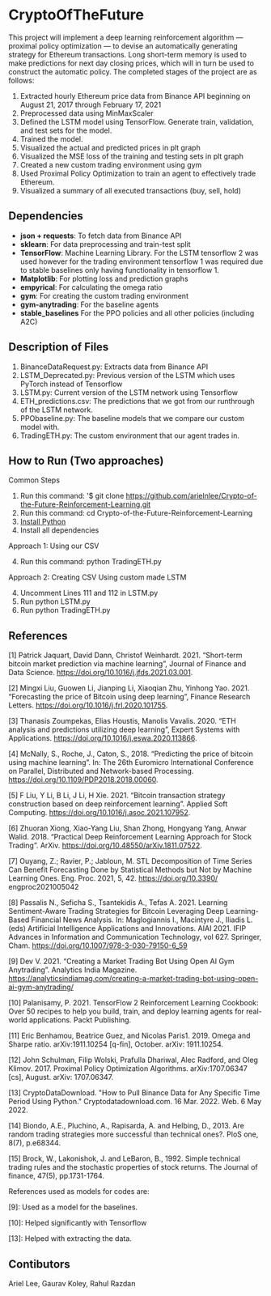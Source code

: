 # CryptoOfTheFuture

This project will implement a deep learning reinforcement algorithm — proximal policy optimization — to devise an automatically generating strategy for Ethereum transactions. Long short-term memory is used to make predictions for next day closing prices, which will in turn be used to construct the automatic policy. The completed stages of the project are as follows:

1. Extracted hourly Ethereum price data from Binance API beginning on August 21, 2017 through February 17, 2021
2. Preprocessed data using MinMaxScaler
3. Defined the LSTM model using TensorFlow. Generate train, validation, and test sets for the model.
4. Trained the model.
5. Visualized the actual and predicted prices in plt graph
6. Visualized the MSE loss of the training and testing sets in plt graph
7. Created a new custom trading environment using gym
8. Used Proximal Policy Optimization to train an agent to effectively trade Ethereum. 
9. Visualized a summary of all executed transactions (buy, sell, hold)


## Dependencies

* **json + requests**: To fetch data from Binance API
* **sklearn**: For data preprocessing and train-test split
* **TensorFlow**: Machine Learning Library. For the LSTM tensorflow 2 was used however for the trading environment tensorflow 1 was required due to stable baselines only having functionality in tensorflow 1.
* **Matplotlib**: For plotting loss and prediction graphs
* **empyrical**: For calculating the omega ratio
* **gym**: For creating the custom trading environment
* **gym-anytrading**: For the baseline agents
* **stable_baselines** For the PPO policies and all other policies (including A2C)


## Description of Files
1. BinanceDataRequest.py: Extracts data from Binance API
2. LSTM_Deprecated.py: Previous version of the LSTM which uses PyTorch instead of Tensorflow
3. LSTM.py: Current version of the LSTM network using Tensorflow
4. ETH_predictions.csv: The predictions that we got from our runthrough of the LSTM network.
5. PPObaseline.py: The baseline models that we compare our custom model with.
6. TradingETH.py:  The custom environment that our agent trades in.

## How to Run (Two approaches)
Common Steps
1. Run this command: '$ git clone https://github.com/arielnlee/Crypto-of-the-Future-Reinforcement-Learning.git
2. Run this command: cd Crypto-of-the-Future-Reinforcement-Learning
3. [Install Python](https://www.python.org/downloads/)
4. Install all dependencies

Approach 1: Using our CSV

4. Run this command: python TradingETH.py

Approach 2: Creating CSV Using custom made LSTM

4. Uncomment Lines 111 and 112 in LSTM.py
5. Run python LSTM.py
6. Run python TradingETH.py

## References
[1] Patrick Jaquart, David Dann, Christof Weinhardt. 2021. “Short-term bitcoin market prediction via machine learning”, Journal of Finance and Data Science. https://doi.org/10.1016/j.jfds.2021.03.001.

[2] Mingxi Liu, Guowen Li, Jianping Li, Xiaoqian Zhu, Yinhong Yao. 2021. “Forecasting the price of Bitcoin using deep learning”, Finance Research Letters. https://doi.org/10.1016/j.frl.2020.101755.

[3] Thanasis Zoumpekas, Elias Houstis, Manolis Vavalis. 2020. “ETH analysis and predictions utilizing deep learning”, Expert Systems with Applications. https://doi.org/10.1016/j.eswa.2020.113866.

[4] McNally, S., Roche, J., Caton, S., 2018. “Predicting the price of bitcoin using machine learning”. In: The 26th Euromicro International Conference on Parallel, Distributed and Network-based Processing. https://doi.org/10.1109/PDP2018.2018.00060.

[5] F Liu, Y Li, B Li, J Li, H Xie. 2021. “Bitcoin transaction strategy construction based on deep reinforcement learning”. Applied Soft Computing. https://doi.org/10.1016/j.asoc.2021.107952.

[6] Zhuoran Xiong, Xiao-Yang Liu, Shan Zhong, Hongyang Yang, Anwar Walid. 2018. “Practical Deep Reinforcement Learning Approach for Stock Trading”. ArXiv. https://doi.org/10.48550/arXiv.1811.07522.

[7] Ouyang, Z.; Ravier, P.; Jabloun, M. STL Decomposition of Time Series Can Benefit Forecasting Done by Statistical Methods but Not by Machine Learning Ones. Eng. Proc. 2021, 5, 42. https://doi.org/10.3390/ engproc2021005042

[8] Passalis N., Seficha S., Tsantekidis A., Tefas A. 2021. Learning Sentiment-Aware Trading Strategies for Bitcoin Leveraging Deep Learning-Based Financial News Analysis. In: Maglogiannis I., Macintyre J., Iliadis L. (eds) Artificial Intelligence Applications and Innovations. AIAI 2021. IFIP Advances in Information and Communication Technology, vol 627. Springer, Cham. https://doi.org/10.1007/978-3-030-79150-6_59

[9] Dev V. 2021. “Creating a Market Trading Bot Using Open AI Gym Anytrading”. Analytics India Magazine. https://analyticsindiamag.com/creating-a-market-trading-bot-using-open-ai-gym-anytrading/ 

[10] Palanisamy, P. 2021. TensorFlow 2 Reinforcement Learning Cookbook: Over 50 recipes to help you build, train, and deploy learning agents for real-world applications. Packt Publishing.

[11] Eric Benhamou, Beatrice Guez, and Nicolas Paris1. 2019. Omega and Sharpe ratio. arXiv:1911.10254 [q-fin], October. arXiv: 1911.10254.

[12] John Schulman, Filip Wolski, Prafulla Dhariwal, Alec Radford, and Oleg Klimov. 2017. Proximal Policy Optimization Algorithms. arXiv:1707.06347 [cs], August. arXiv: 1707.06347.

[13] CryptoDataDownload. "How to Pull Binance Data for Any Specific Time Period Using Python." Cryptodatadownload.com. 16 Mar. 2022. Web. 6 May 2022.

[14] Biondo, A.E., Pluchino, A., Rapisarda, A. and Helbing, D., 2013. Are random trading strategies more successful than technical ones?. PloS one, 8(7), p.e68344.

[15] Brock, W., Lakonishok, J. and LeBaron, B., 1992. Simple technical trading rules and the stochastic properties of stock returns. The Journal of finance, 47(5), pp.1731-1764.



References used as models for codes are:

[9]: Used as a model for the baselines.

[10]: Helped significantly with Tensorflow

[13]: Helped with extracting the data.

## Contibutors

Ariel Lee, Gaurav Koley, Rahul Razdan
